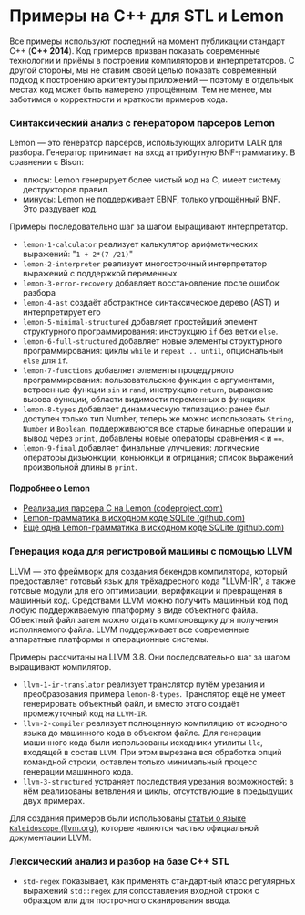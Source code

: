 # Примеры на C++ для STL и Lemon

Все примеры используют последний на момент публикации стандарт C++ (**C++ 2014**). Код примеров призван показать современные технологии и приёмы в построении компиляторов и интерпретаторов. С другой стороны, мы не ставим своей целью показать современный подход к построению архитектуры приложений &mdash; поэтому в отдельных местах код может быть намерено упрощённым. Тем не менее, мы заботимся о корректности и краткости примеров кода.

### Синтаксический анализ с генератором парсеров Lemon

Lemon &mdash; это генератор парсеров, использующих алгоритм LALR для разбора. Генератор принимает на вход аттрибутную BNF-грамматику. В сравнении с Bison:

- плюсы: Lemon генерирует более чистый код на C, имеет систему деструкторов правил.
- минусы: Lemon не поддерживает EBNF, только упрощённый BNF. Это раздувает код.

Примеры последовательно шаг за шагом выращивают интерпретатор.

* `lemon-1-calculator` реализует калькулятор арифметических выражений: "`1 + 2*(7 /21)`"
* `lemon-2-interpreter` реализует многострочный интерпретатор выражений с поддержкой переменных
* `lemon-3-error-recovery` добавляет восстановление после ошибок разбора
* `lemon-4-ast` создаёт абстрактное синтаксическое дерево (AST) и интерпретирует его
* `lemon-5-minimal-structured` добавляет простейший элемент структурного программирования: инструкцию `if` без ветки `else`.
* `lemon-6-full-structured` добавляет новые элементы структурного программирования: циклы `while` и `repeat .. until`, опциональный `else` для `if`.
* `lemon-7-functions` добавляет элементы процедурного программирования: пользовательские функции с аргументами, встроенные функции `sin` и `rand`, инструкцию `return`, выражение вызова функции, области видимости переменных в функциях
* `lemon-8-types` добавляет динамическую типизацию: ранее был доступен только тип Number, теперь же можно использовать `String`, `Number` и `Boolean`, поддерживаются все старые бинарные операции и вывод через `print`, добавлены новые операторы сравнения `<` и `==`.
* `lemon-9-final` добавляет финальные улучшения: логические операторы дизьюнкции, коньюнкци и отрицания; список выражений произвольной длины в `print`.

#### Подробнее о Lemon

- [Реализация парсера C на Lemon (codeproject.com)](http://www.codeproject.com/Articles/1056460/Generating-a-High-Speed-Parser-Part-Lemon)
- [Lemon-грамматика в исходном коде SQLite (github.com)](https://github.com/mackyle/sqlite/blob/master/src/parse.y)
- [Ещё одна Lemon-грамматика в исходном коде SQLite (github.com)](https://github.com/mackyle/sqlite/blob/master/ext/fts5/fts5parse.y)

### Генерация кода для регистровой машины с помощью LLVM

LLVM &mdash; это фреймворк для создания бекендов компилятора, который предоставляет готовый язык для трёхадресного кода "LLVM-IR", а также готовые модули для его оптимизации, верификации и превращения в машинный код. Средствами LLVM можно получить машинный код под любую поддерживаемую платформу в виде объектного файла. Объектный файл затем можно отдать компоновщику для получения исполняемого файла. LLVM поддерживает все современные аппаратные платформы и операционные системы.

Примеры рассчитаны на LLVM 3.8. Они последовательно шаг за шагом выращивают компилятор.

* `llvm-1-ir-translator` реализует транслятор путём урезания и преобразования примера `lemon-8-types`. Транслятор ещё не умеет генерировать объектный файл, и вместо этого создаёт промежуточный код на `LLVM-IR`.
* `llvm-2-compiler` реализует полноценную компиляцию от исходного языка до машинного кода в объектом файле. Для генерации машинного кода были использованы исходники утилиты `llc`, входящей в состав `LLVM`. При этом вырезана вся обработка опций командной строки, оставлен только минимальный процесс генерации машинного кода.
* `llvm-3-structured` устраняет последствия урезания возможностей: в нём реализованы ветвления и циклы, отсутствующие в предыдущих двух примерах.

Для создания примеров были использованы [статьи о языке `Kaleidoscope` (llvm.org)](http://www.llvm.org/docs/tutorial/index.html), которые являются частью официальной документации LLVM.

### Лексический анализ и разбор на базе C++ STL
* `std-regex` показывает, как применять стандартный класс регулярных выражений `std::regex` для сопоставления входной строки с образцом или для построчного сканирования ввода.
